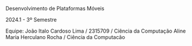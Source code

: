 Desenvolvimento de Plataformas Móveis

2024.1 - 3º Semestre

Equipe:
João Italo Cardoso Lima / 2315709 / Ciência da Computação
Aline Maria Herculano Rocha / Ciência da Computacão
